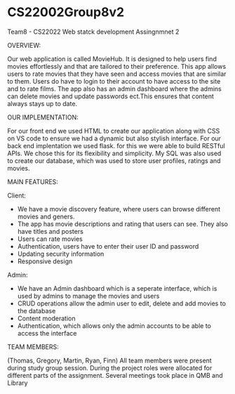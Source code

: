 # CS22002Group8v2

Team8 - CS22022 Web statck development Assingnmnet 2

OVERVIEW: 

Our web application is called MovieHub. It is designed to help users find movies effortlessly and that are tailored to their preference. This app allows users to rate movies that they have seen and access movies that are similar to them. Users do have to login to their account to have access to the site and to rate films. The app also has an admin dashboard where the admins can delete movies and update passwords ect.This ensures that content always stays up to date. 

OUR IMPLEMENTATION:

For our front end we used HTML to create our application along with CSS on VS code to ensure we had a dynamic but also stylish interface. For our back end implentation we used flask. for this we were able to build RESTful APIs. We chose this for its flexibility and simplicity. 
My SQL was also used to create our database, which was used to store user profiles, ratings and movies. 

MAIN FEATURES:

Client:
 - We have a movie discovery feature, where users can browse different movies and geners.
 - The app has movie descriptions and rating that users can see. They also have titles and posters
 - Users can rate movies
 - Authentication, users have to enter their user ID and password
 - Updating security information
 - Responsive design
   
Admin:
- We have an Admin dashboard which is a seperate interface, which is used by admins to manage the movies and users
- CRUD operations allow the admin user to edit, delete and add movies to the database
- Content moderation
- Authentication, which allows only the admin accounts to be able to access the interface

TEAM MEMBERS: 

(Thomas, Gregory, Martin, Ryan, Finn)
All team members were present during study group session. During the project roles were allocated for different parts of the assignment. Several meetings took place in QMB and Library


